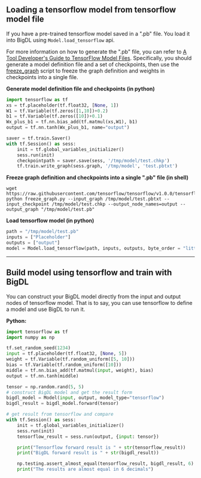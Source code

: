 ## **Loading a tensorflow model from tensorflow model file**

If you have a pre-trained tensorflow model saved in a ".pb" file. You load it
into BigDL using `Model.load_tensorflow` api. 

For more information on how to generate
the ".pb" file, you can refer to [A Tool Developer's Guide to TensorFlow Model Files](https://www.tensorflow.org/extend/tool_developers/).
Specifically, you should generate a model definition file and a set of checkpoints, then use the [freeze_graph](https://github.com/tensorflow/tensorflow/blob/v1.0.0/tensorflow/python/tools/freeze_graph.py)
script to freeze the graph definition and weights in checkpoints into a single file.

**Generate model definition file and checkpoints (in python)**
```python
import tensorflow as tf
xs = tf.placeholder(tf.float32, [None, 1])
W1 = tf.Variable(tf.zeros([1,10])+0.2)
b1 = tf.Variable(tf.zeros([10])+0.1)
Wx_plus_b1 = tf.nn.bias_add(tf.matmul(xs,W1), b1)
output = tf.nn.tanh(Wx_plus_b1, name="output")

saver = tf.train.Saver()
with tf.Session() as sess:
    init = tf.global_variables_initializer()
    sess.run(init)
    checkpointpath = saver.save(sess, '/tmp/model/test.chkp')
    tf.train.write_graph(sess.graph, '/tmp/model', 'test.pbtxt')
```

**Freeze graph definition and checkpoints into a single ".pb" file (in shell)**
```shell
wget https://raw.githubusercontent.com/tensorflow/tensorflow/v1.0.0/tensorflow/python/tools/freeze_graph.py
python freeze_graph.py --input_graph /tmp/model/test.pbtxt --input_checkpoint /tmp/model/test.chkp --output_node_names=output --output_graph "/tmp/model/test.pb"
```

**Load tensorflow model (in python)**
```python
path = "/tmp/model/test.pb"
inputs = ["Placeholder"]
outputs = ["output"]
model = Model.load_tensorflow(path, inputs, outputs, byte_order = "little_endian", bigdl_type="float")
```
---
## **Build model using tensorflow and train with BigDL**

You can construct your BigDL model directly from the input and output nodes of
tensorflow model. That is to say, you can use tensorflow to define
a model and use BigDL to run it.

**Python:**
```python
import tensorflow as tf
import numpy as np

tf.set_random_seed(1234)
input = tf.placeholder(tf.float32, [None, 5])
weight = tf.Variable(tf.random_uniform([5, 10]))
bias = tf.Variable(tf.random_uniform([10]))
middle = tf.nn.bias_add(tf.matmul(input, weight), bias)
output = tf.nn.tanh(middle)

tensor = np.random.rand(5, 5)
# construct BigDL model and get the result form 
bigdl_model = Model(input, output, model_type="tensorflow")
bigdl_result = bigdl_model.forward(tensor)

# get result from tensorflow and compare
with tf.Session() as sess:
    init = tf.global_variables_initializer()
    sess.run(init)
    tensorflow_result = sess.run(output, {input: tensor})

    print("Tensorflow forward result is " + str(tensorflow_result))
    print("BigDL forward result is " + str(bigdl_result))

    np.testing.assert_almost_equal(tensorflow_result, bigdl_result, 6)
    print("The results are almost equal in 6 decimals")
```
